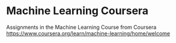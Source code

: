 # Machine Learning Coursera
Assignments in the Machine Learning Course from Coursera
https://www.coursera.org/learn/machine-learning/home/welcome
